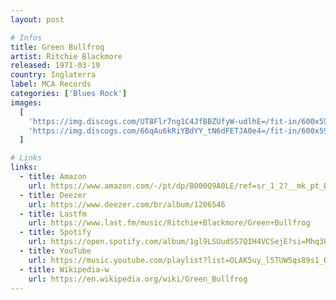 ```yaml
---
layout: post

# Infos
title: Green Bullfrog
artist: Ritchie Blackmore
released: 1971-03-19
country: Inglaterra
label: MCA Records
categories: ['Blues Rock']
images:
  [
    'https://img.discogs.com/UT8Flr7ng1C4JfBBZUfyW-udlhE=/fit-in/600x594/filters:strip_icc():format(jpeg):mode_rgb():quality(90)/discogs-images/R-3588016-1517642383-9787.jpeg.jpg',
    'https://img.discogs.com/66qAu6kRiYBdYY_tN6dFETJA0e4=/fit-in/600x595/filters:strip_icc():format(jpeg):mode_rgb():quality(90)/discogs-images/R-3588016-1517642385-6158.jpeg.jpg',
  ]

# Links
links:
  - title: Amazon
    url: https://www.amazon.com/-/pt/dp/B000Q9A0LE/ref=sr_1_2?__mk_pt_BR=%C3%85M%C3%85%C5%BD%C3%95%C3%91&dchild=1&keywords=green+bullfrog&qid=1615614269&s=music&sr=1-2
  - title: Deezer
    url: https://www.deezer.com/br/album/1206546
  - title: Lastfm
    url: https://www.last.fm/music/Ritchie+Blackmore/Green+Bullfrog
  - title: Spotify
    url: https://open.spotify.com/album/1gl9LSUudSS7QIH4VCSejE?si=Mhq3P3KAQgCKb7V1LdCneQ
  - title: YouTube
    url: https://music.youtube.com/playlist?list=OLAK5uy_l5TUW5qs89s1_O5YfT9xhgQMsWWtDutOY
  - title: Wikipedia-w
    url: https://en.wikipedia.org/wiki/Green_Bullfrog
---
```

